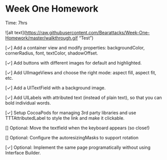 # Week One Homework
Time: 7hrs

![alt text](https://raw.githubusercontent.com/Bearattacks/Week-One-Homework/master/walkthrough.gif “Test”)


[✓] Add a container view and modify properties: backgroundColor, cornerRadius, font, textColor, shadowOffset.

[✓] Add buttons with different images for default and highlighted.

[✓] Add UIImageViews and choose the right mode: aspect fill, aspect fit, etc.

[✓] Add a UITextField with a background image.

[✓] Add UILabels with attributed text (instead of plain text), so that you can bold individual words.

[✓] Setup CocoaPods for managing 3rd party libraries and use TTTAttributedLabel to style the link and make it clickable. 

[] Optional: Move the textfield when the keyboard appears (so close!)

[] Optional: Configure the autoresizingMasks to support rotation

[✓] Optional: Implement the same page programatically without using Interface Builder.